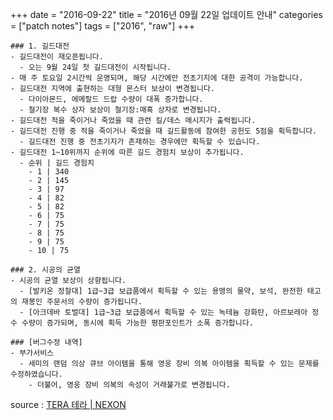+++
date = "2016-09-22"
title = "2016년 09월 22일 업데이트 안내"
categories = ["patch notes"]
tags = ["2016", "raw"]
+++

```
### 1. 길드대전
- 길드대전이 재오픈됩니다.
  - 오는 9월 24일 첫 길드대전이 시작됩니다.
- 매 주 토요일 2시간씩 운영되며, 해당 시간에만 전초기지에 대한 공격이 가능합니다.
- 길드대전 지역에 출현하는 대형 몬스터 보상이 변경됩니다.
  - 다이아몬드, 에메랄드 드랍 수량이 대폭 증가합니다.
  - 철기장 복수 상자 보상이 철기장:매혹 상자로 변경됩니다.
- 길드대전 적을 죽이거나 죽었을 때 관련 킬/데스 메시지가 출력됩니다.
- 길드대전 진행 중 적을 죽이거나 죽었을 때 길드활동에 참여한 공헌도 5점을 획득합니다.
  - 길드대전 진행 중 전초기지가 존재하는 경우에만 획득할 수 있습니다.
- 길드대전 1~10위까지 순위에 따른 길드 경험치 보상이 추가됩니다.
  - 순위 | 길드 경험치
    - 1 | 340
    - 2 | 145
    - 3 | 97
    - 4 | 82
    - 5 | 82
    - 6 | 75
    - 7 | 75
    - 8 | 75
    - 9 | 75
    - 10 | 75

### 2. 시공의 균열
- 시공의 균열 보상이 상향됩니다.
  - [발키온 정찰대] 1급~3급 보급품에서 획득할 수 있는 용맹의 물약, 보석, 완전한 태고의 재봉인 주문서의 수량이 증가됩니다.
  - [아크데바 토벌대] 1급~3급 보급품에서 획득할 수 있는 녹테늄 강화탄, 아르보레아 정수 수량이 증가되며, 동시에 획득 가능한 평판포인트가 소폭 증가합니다.

### [버그수정 내역]
- 부가서비스
  - 세미의 랜덤 의상 큐브 아이템을 통해 영웅 장비 의복 아이템을 획득할 수 있는 문제를 수정하였습니다.
    - 더불어, 영웅 장비 의복의 속성이 거래불가로 변경됩니다.
```

source : [TERA 테라 | NEXON](http://tera.nexon.com/news/update/view.aspx?n4articlesn=)
